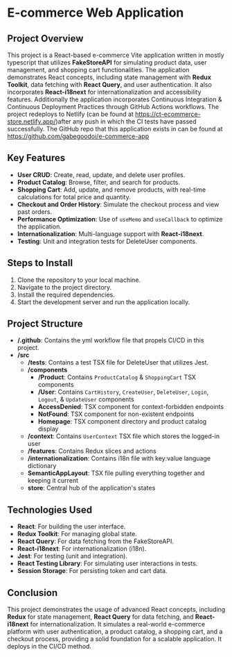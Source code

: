 # E-commerce Web Application

## Project Overview
This project is a React-based e-commerce Vite application written in mostly typescript that utilizes **FakeStoreAPI** for simulating product data, user management, and shopping cart functionalities. The application demonstrates React concepts, including state management with **Redux Toolkit**, data fetching with **React Query**, and user authentication. It also incorporates **React-i18next** for internationalization and accessibility features. Additionally the application incorporates Continuous Integration & Continuous Deployment Practices through GitHub Actions workflows. The project redeploys to Netlify (can be found at https://ct-ecommerce-store.netlify.app/)after any push in which the CI tests have passed successfully. The GitHub repo that this application exists in can be found at https://github.com/gabegoodoi/e-commerce-app

## Key Features
- **User CRUD**: Create, read, update, and delete user profiles.
- **Product Catalog**: Browse, filter, and search for products.
- **Shopping Cart**: Add, update, and remove products, with real-time calculations for total price and quantity.
- **Checkout and Order History**: Simulate the checkout process and view past orders.
- **Performance Optimization**: Use of `useMemo` and `useCallback` to optimize the application.
- **Internationalization**: Multi-language support with **React-i18next**.
- **Testing**: Unit and integration tests for DeleteUser components.

## Steps to Install
1. Clone the repository to your local machine.
2. Navigate to the project directory.
3. Install the required dependencies.
4. Start the development server and run the application locally.

## Project Structure
- **/.github**: Contains the yml workflow file that propels CI/CD in this project.
- **/src**
  - **/__tests__**: Contains a test TSX file for DeleteUser that utilizes Jest.
  - **/components**
    - **/Product**: Contains `ProductCatalog` & `ShoppingCart` TSX components
    - **/User**: Contains `CartHistory`, `CreateUser`, `DeleteUser`, `Login`, `Logout`, & `UpdateUser` components
    - **AccessDenied**: TSX component for context-forbidden endpoints
    - **NotFound**: TSX component for non-existent endpoints
    - **Homepage**: TSX component directory and product catalog display
  - **/context**: Contains `UserContext` TSX file which stores the logged-in user
  - **/features**: Contains Redux slices and actions
  - **/internationalization**: Contains i18n file with key:value language dictionary
  - **SemanticAppLayout**: TSX file pulling everything together and keeping it current
  - **store**: Central hub of the application's states


## Technologies Used
- **React**: For building the user interface.
- **Redux Toolkit**: For managing global state.
- **React Query**: For data fetching from the FakeStoreAPI.
- **React-i18next**: For internationalization (i18n).
- **Jest**: For testing (unit and integration).
- **React Testing Library**: For simulating user interactions in tests.
- **Session Storage**: For persisting token and cart data.

## Conclusion
This project demonstrates the usage of advanced React concepts, including **Redux** for state management, **React Query** for data fetching, and **React-i18next** for internationalization. It simulates a real-world e-commerce platform with user authentication, a product catalog, a shopping cart, and a checkout process, providing a solid foundation for a scalable application. It deploys in the CI/CD method.